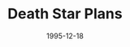 ---
mission_id: dsplans
editorsChoice:
title: "Death Star Plans"
authors: 
    - "Doug Vader"
date: 1995-12-18
filename: "dsplans.zip"
description: "Like the title suggests, Kyle Katarn is needed to acquire a second set of Death Star Plans from an Imperial base. You have heard that Boba Fett and Dark Troopers are present at the base, and that the Imperials are fond of Kell Dragons."
cover: 
levelReplaced:	SECBASE
difficulty: no
bm:	no
fme: no
wax: no
three_do: no
voc: no
gmd: no
vue: no
lfd: no
base: "New level from scratch" 
editors: "DFUSE"

---